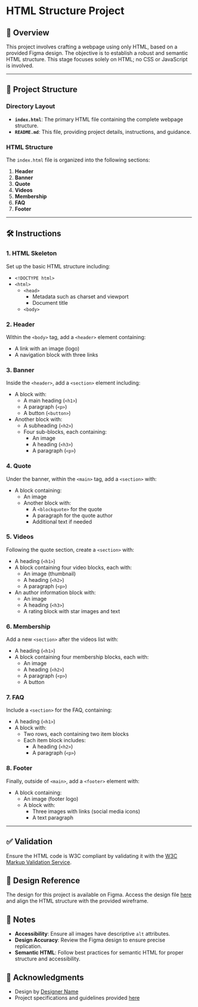 # HTML Structure Project

## 📜 Overview

This project involves crafting a webpage using only HTML, based on a provided Figma design. The objective is to establish a robust and semantic HTML structure. This stage focuses solely on HTML; no CSS or JavaScript is involved.

---

## 📁 Project Structure

### Directory Layout

- **`index.html`**: The primary HTML file containing the complete webpage structure.
- **`README.md`**: This file, providing project details, instructions, and guidance.

### HTML Structure

The `index.html` file is organized into the following sections:

1. **Header**
2. **Banner**
3. **Quote**
4. **Videos**
5. **Membership**
6. **FAQ**
7. **Footer**

---

## 🛠 Instructions

### 1. HTML Skeleton

Set up the basic HTML structure including:
- `<!DOCTYPE html>`
- `<html>`
  - `<head>`
    - Metadata such as charset and viewport
    - Document title
  - `<body>`

### 2. Header

Within the `<body>` tag, add a `<header>` element containing:
- A link with an image (logo)
- A navigation block with three links

### 3. Banner

Inside the `<header>`, add a `<section>` element including:
- A block with:
  - A main heading (`<h1>`)
  - A paragraph (`<p>`)
  - A button (`<button>`)
- Another block with:
  - A subheading (`<h2>`)
  - Four sub-blocks, each containing:
    - An image
    - A heading (`<h3>`)
    - A paragraph (`<p>`)

### 4. Quote

Under the banner, within the `<main>` tag, add a `<section>` with:
- A block containing:
  - An image
  - Another block with:
    - A `<blockquote>` for the quote
    - A paragraph for the quote author
    - Additional text if needed

### 5. Videos

Following the quote section, create a `<section>` with:
- A heading (`<h1>`)
- A block containing four video blocks, each with:
  - An image (thumbnail)
  - A heading (`<h2>`)
  - A paragraph (`<p>`)
- An author information block with:
  - An image
  - A heading (`<h3>`)
  - A rating block with star images and text

### 6. Membership

Add a new `<section>` after the videos list with:
- A heading (`<h1>`)
- A block containing four membership blocks, each with:
  - An image
  - A heading (`<h2>`)
  - A paragraph (`<p>`)
  - A button

### 7. FAQ

Include a `<section>` for the FAQ, containing:
- A heading (`<h1>`)
- A block with:
  - Two rows, each containing two item blocks
  - Each item block includes:
    - A heading (`<h2>`)
    - A paragraph (`<p>`)

### 8. Footer

Finally, outside of `<main>`, add a `<footer>` element with:
- A block containing:
  - An image (footer logo)
  - A block with:
    - Three images with links (social media icons)
    - A text paragraph

---

## ✅ Validation

Ensure the HTML code is W3C compliant by validating it with the [W3C Markup Validation Service](https://validator.w3.org/).

## 🎨 Design Reference

The design for this project is available on Figma. Access the design file [here](#) and align the HTML structure with the provided wireframe.

## 📝 Notes

- **Accessibility**: Ensure all images have descriptive `alt` attributes.
- **Design Accuracy**: Review the Figma design to ensure precise replication.
- **Semantic HTML**: Follow best practices for semantic HTML for proper structure and accessibility.

## 🙌 Acknowledgments

- Design by [Designer Name](#)
- Project specifications and guidelines provided [here](#)

